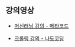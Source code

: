 ## 강의영상

- [머신러닝 강의 - 메타코드](https://youtu.be/oyzIT1g1Z3U)

- [크롤링 강의 - 나도코딩](https://www.youtube.com/watch?v=ZDh1C7qw0Rs&t=361s)
